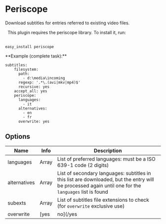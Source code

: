 # Periscope
Download subtitles for entries referred to existing video files.
<div class="alert alert-info" role="alert">
  <span class="glyphicon glyphicon glyphicon-download-alt"></span>
  &nbsp;
This plugin requires the periscope library. To install it, run:
<br/><br/>

```
easy_install periscope
```
</div>
**Example (complete task):**

```
subtitles:
    filesystem:
      path: 
        - d:\media\incoming
      regexp: '.*\.(avi|mkv|mp4)$'
      recursive: yes
    accept_all: yes
    periscope:
      languages:
        - it
      alternatives:
        - en
        - fr
      overwrite: yes
```

## Options

| **Name** | **Info** | **Description** |
| --- | --- | --- |
| languages | Array | List of preferred languages: must be a ISO 639-1 code (2 digits) |
| alternatives | Array | List of secondary languages: subtitles in this list are downloaded, but the entry will be processed again until one for the `languages` list is found |
| subexts | Array | List of subtitles file extensions to check (for `overwrite` exclusive use) |
| overwrite | [yes|no](/yes|no) | Ignore videos already subbed (check for file with the extensions defined in the `subexts` list) |
